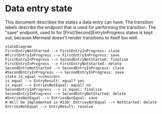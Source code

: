 # Data entry state

This document describes the states a data entry can have.
The transition labels describe the endpoint that is used for performing the transition.
The "save" endpoint, used to for [First/Second]EntryInProgress states is kept out, because Mermaid doesn't render transitions to itself too well.

```mermaid
stateDiagram
FirstEntryNotStarted --> FirstEntryInProgress: claim
#FirstEntryInProgress --> FirstEntryInProgress: save
FirstEntryInProgress --> SecondEntryNotStarted: finalise
FirstEntryInProgress --> FirstEntryNotStarted: delete
SecondEntryNotStarted --> SecondEntryInProgress: claim
#SecondEntryInProgress --> SecondEntryInProgress: save
state is_equal <<choice>>
is_equal --> EntryResult: equal? yes
is_equal --> EntriesNotEqual: equal? no
SecondEntryInProgress --> is_equal: finalise
SecondEntryInProgress --> SecondEntryNotStarted: delete
#EntriesNotEqual --> EntriesNotEqual: save
# Will be Implemented in #130: EntriesNotEqual --> NotStarted: delete
EntriesNotEqual --> EntryResult: resolve
```
